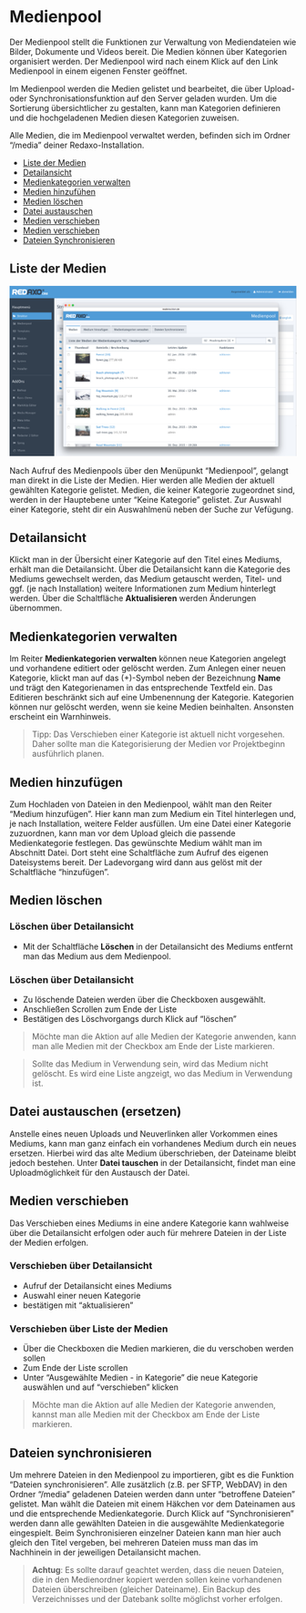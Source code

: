 # Medienpool
Der Medienpool stellt die Funktionen zur Verwaltung von Mediendateien wie Bilder, Dokumente und Videos bereit. Die Medien können über Kategorien organisiert werden. Der Medienpool wird nach einem Klick auf den Link Medienpool in einem eigenen Fenster geöffnet.

Im Medienpool werden die Medien gelistet und bearbeitet, die über Upload- oder Synchronisationsfunktion auf den Server geladen wurden.
Um die Sortierung übersichtlicher zu gestalten, kann man Kategorien definieren und die hochgeladenen Medien diesen Kategorien zuweisen. 

Alle Medien, die im Medienpool verwaltet werden, befinden sich im Ordner “/media” deiner Redaxo-Installation.

- [Liste der Medien](#liste)
- [Detailansicht](#detail)
- [Medienkategorien verwalten](#kategorien)
- [Medien hinzufühen](#upload)
- [Medien löschen](#loeschen)
- [Datei austauschen](#tausch)
- [Medien verschieben](#schieben)
- [Medien verschieben](#schieben)
- [Dateien Synchronisieren](#sync)

<a name="liste"></a>
## Liste der Medien
![Liste der Medien / hier eine ausgewählte Kategorie](/assets/v5.2.0-medianpool-01-overview.png)

Nach Aufruf des Medienpools über den Menüpunkt “Medienpool”, gelangt man direkt in die Liste der Medien. Hier werden alle Medien der aktuell gewählten Kategorie gelistet. Medien, die keiner Kategorie zugeordnet sind, werden in der Hauptebene unter “Keine Kategorie” gelistet. Zur Auswahl einer Kategorie, steht dir ein Auswahlmenü neben der Suche zur Vefügung. 

<a name="detail"></a>
## Detailansicht

Klickt man in der Übersicht einer Kategorie auf den Titel eines Mediums, erhält man die Detailansicht.
Über die Detailansicht kann die Kategorie des Mediums gewechselt werden, das Medium getauscht werden, Titel- und ggf. (je nach Installation) weitere Informationen zum Medium hinterlegt werden. Über die Schaltfläche **Aktualisieren** werden Änderungen übernommen.

<a name="kategorien"></a>
## Medienkategorien verwalten

Im Reiter **Medienkategorien verwalten** können neue Kategorien angelegt und vorhandene editiert oder gelöscht werden. Zum Anlegen einer neuen Kategorie, klickt man auf das (+)-Symbol neben der Bezeichnung **Name** und trägt den Kategorienamen in das entsprechende Textfeld ein. Das Editieren beschränkt sich auf eine Umbenennung der Kategorie. Kategorien können nur gelöscht werden, wenn sie keine Medien beinhalten. Ansonsten erscheint ein Warnhinweis. 

> Tipp: Das Verschieben einer Kategorie ist aktuell nicht vorgesehen. Daher sollte man die Kategorisierung der Medien vor Projektbeginn ausführlich planen. 

<a name="upload"></a>
## Medien hinzufügen

Zum Hochladen von Dateien in den Medienpool, wählt man den Reiter “Medium hinzufügen”. 
Hier kann man zum Medium ein Titel hinterlegen und, je nach Installation, weitere Felder ausfüllen. Um eine Datei einer Kategorie zuzuordnen, kann man vor dem Upload gleich die passende Medienkategorie festlegen. Das gewünschte Medium wählt man im Abschnitt Datei. Dort steht eine Schaltfläche zum Aufruf des eigenen Dateisystems bereit. Der Ladevorgang wird dann aus gelöst mit der Schaltfläche “hinzufügen”. 

<a name="loeschen"></a>
## Medien löschen

### Löschen über Detailansicht
- Mit der Schaltfläche **Löschen** in der Detailansicht des Mediums entfernt man das Medium aus dem Medienpool. 

### Löschen über Detailansicht
- Zu löschende Dateien werden über die Checkboxen ausgewählt.
- Anschließen Scrollen zum Ende der Liste
- Bestätigen des Löschvorgangs durch Klick auf “löschen”

> Möchte man die Aktion auf alle Medien der Kategorie anwenden, kann man alle Medien mit der Checkbox am Ende der Liste markieren. 

> Sollte das Medium in Verwendung sein, wird das Medium nicht gelöscht. Es wird eine Liste angzeigt, wo das Medium in Verwendung ist. 

<a name="tausch"></a>
## Datei austauschen (ersetzen)

Anstelle eines neuen Uploads und Neuverlinken aller Vorkommen eines Mediums, kann man ganz einfach ein vorhandenes Medium durch ein neues ersetzen. Hierbei wird das alte Medium überschrieben, der Dateiname bleibt jedoch bestehen. Unter **Datei tauschen** in der Detailansicht, findet man eine Uploadmöglichkeit für den Austausch der Datei. 

<a name="schieben"></a>
## Medien verschieben
Das Verschieben eines Mediums in eine andere Kategorie kann wahlweise über die Detailansicht erfolgen oder auch für mehrere Dateien in der Liste der Medien erfolgen. 

### Verschieben über Detailansicht
- Aufruf der Detailansicht eines Mediums
- Auswahl einer neuen Kategorie
- bestätigen mit “aktualisieren”

### Verschieben über Liste der Medien
- Über die Checkboxen die Medien markieren, die du verschoben werden sollen 
- Zum Ende der Liste scrollen
- Unter “Ausgewählte Medien - in Kategorie” die neue Kategorie auswählen und auf “verschieben” klicken

 > Möchte man die Aktion auf alle Medien der Kategorie anwenden, kannst man alle Medien mit der Checkbox am Ende der Liste markieren.

<a name="sync"></a>
## Dateien synchronisieren

Um mehrere Dateien in den Medienpool zu importieren, gibt es die Funktion “Dateien synchronisieren”. Alle zusätzlich (z.B. per SFTP, WebDAV) in den Ordner “/media” geladenen Dateien werden dann unter “betroffene Dateien” gelistet. Man wählt die Dateien mit einem Häkchen vor dem Dateinamen aus und die entsprechende Medienkategorie. Durch Klick auf “Synchronisieren” werden dann alle gewählten Dateien in die ausgewählte Medienkategorie eingespielt. Beim Synchronisieren einzelner Dateien kann man hier auch gleich den Titel vergeben, bei mehreren Dateien muss man das im Nachhinein in der jeweiligen Detailansicht machen.

> **Achtug**: Es sollte darauf geachtet werden, dass die neuen Dateien, die in den Medienordner kopiert werden sollen keine vorhandenen Dateien überschreiben (gleicher Dateiname). Ein Backup des Verzeichnisses und der Datebank sollte möglichst vorher erfolgen.  
